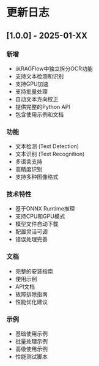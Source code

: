 # 更新日志

## [1.0.0] - 2025-01-XX

### 新增
- 从RAGFlow中独立拆分OCR功能
- 支持文本检测和识别
- 支持GPU加速
- 支持批量处理
- 自动文本方向校正
- 提供完整的Python API
- 包含使用示例和文档

### 功能
- 文本检测 (Text Detection)
- 文本识别 (Text Recognition)
- 多语言支持
- 高精度识别
- 支持多种图像格式

### 技术特性
- 基于ONNX Runtime推理
- 支持CPU和GPU模式
- 模型文件自动下载
- 配置灵活可调
- 错误处理完善

### 文档
- 完整的安装指南
- 使用示例
- API文档
- 故障排除指南
- 性能优化建议

### 示例
- 基础使用示例
- 批量处理示例
- 高级使用示例
- 性能测试脚本
